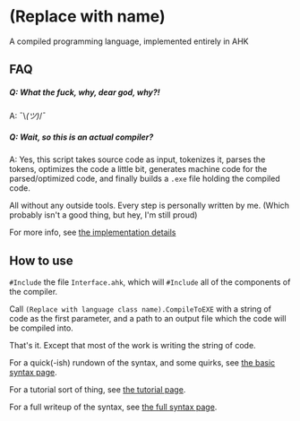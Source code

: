 # (Replace with name)
A compiled programming language, implemented entirely in AHK

## FAQ
##### Q: What the fuck, why, dear god, why?!

A: ¯\\_(ツ)_/¯

##### Q: Wait, so this is an actual compiler?

A: Yes, this script takes source code as input, tokenizes it, parses the tokens, optimizes the code a little bit, generates machine code for the parsed/optimized code, and finally builds a `.exe` file holding the compiled code.

All without any outside tools. Every step is personally written by me. (Which probably isn't a good thing, but hey, I'm still proud)

For more info, see [the implementation details](details.md)

## How to use
`#Include` the file `Interface.ahk`, which will `#Include` all of the components of the compiler.

Call `(Replace with language class name).CompileToEXE` with a string of code as the first parameter, and a path to an output file which the code will be compiled into.

That's it. Except that most of the work is writing the string of code.

For a quick(-ish) rundown of the syntax, and some quirks, see [the basic syntax page](basic-syntax.md).

For a tutorial sort of thing, see [the tutorial page](tutorial.md).

For a full writeup of the syntax, see [the full syntax page](full-syntax.md).